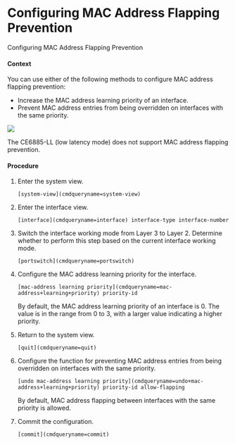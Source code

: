 Configuring MAC Address Flapping Prevention
===========================================

Configuring MAC Address Flapping Prevention

#### Context

You can use either of the following methods to configure MAC address flapping prevention:

* Increase the MAC address learning priority of an interface.
* Prevent MAC address entries from being overridden on interfaces with the same priority.

![](public_sys-resources/note_3.0-en-us.png) 

The CE6885-LL (low latency mode) does not support MAC address flapping prevention.



#### Procedure

1. Enter the system view.
   
   
   ```
   [system-view](cmdqueryname=system-view)
   ```
2. Enter the interface view.
   
   
   ```
   [interface](cmdqueryname=interface) interface-type interface-number
   ```
3. Switch the interface working mode from Layer 3 to Layer 2. Determine whether to perform this step based on the current interface working mode.
   
   
   ```
   [portswitch](cmdqueryname=portswitch)
   ```
4. Configure the MAC address learning priority for the interface.
   
   
   ```
   [mac-address learning priority](cmdqueryname=mac-address+learning+priority) priority-id
   ```
   
   
   
   By default, the MAC address learning priority of an interface is 0. The value is in the range from 0 to 3, with a larger value indicating a higher priority.
5. Return to the system view.
   
   
   ```
   [quit](cmdqueryname=quit) 
   ```
6. Configure the function for preventing MAC address entries from being overridden on interfaces with the same priority.
   
   
   ```
   [undo mac-address learning priority](cmdqueryname=undo+mac-address+learning+priority) priority-id allow-flapping
   ```
   
   
   
   By default, MAC address flapping between interfaces with the same priority is allowed.
7. Commit the configuration.
   
   
   ```
   [commit](cmdqueryname=commit)
   ```